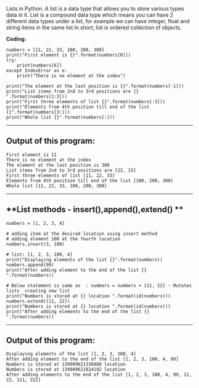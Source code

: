 Lists in Python. 
A list is a data type that allows you to store various types data in it. 
List is a compound data type which means you can have 2 different data types under a list, for example we can have integer, 
float and string items in the same list.In short, list is ordered collection of objects.

**Coding:**
```
numbers = [11, 22, 33, 100, 200, 300]
print("First element is {}".format(numbers[0]))
try:
    print(numbers[6])
except IndexError as e:
    print("There is no element at the index")

print("The element at the last position is {}".format(numbers[-1]))
print("List items from 2nd to 3rd positions are {} ".format(numbers[1:3]))
print("First three elements of list {}".format(numbers[:3]))
print("Elements from 4th position till end of the list {}".format(numbers[3:]))
print("Whole list {}".format(numbers[:]))
```

------------------------------------------------------------------------------------------------------
**Output of this program:**
------------------------------------------------------------------------------------------------------
```
First element is 11
There is no element at the index
The element at the last position is 300
List items from 2nd to 3rd positions are [22, 33] 
First three elements of list [11, 22, 33]
Elements from 4th position till end of the list [100, 200, 300]
Whole list [11, 22, 33, 100, 200, 300]
```
------------------------------------------------------------------------------------------------------------------------------------

**List methods - insert(),append(),extend() **
------------------------------------------------------------------------------------------------------------------------------------

```
numbers = [1, 2, 3, 4]

# adding item at the desired location using insert method
# adding element 100 at the fourth location
numbers.insert(3, 100)

# list: [1, 2, 3, 100, 4]
print("Displaying elements of the list {}".format(numbers))
numbers.append(99)
print("After adding element to the end of the list {} ".format(numbers))

# Below statement is same as  : numbers = numbers + [11, 22] - Mutates lists  creating new list
print("Numbers is stored at {} location ".format(id(numbers)))
numbers.extend([11, 22])
print("Numbers is stored at {} location ".format(id(numbers)))
print("After adding elements to the end of the list {} ".format(numbers))
```

------------------------------------------------------------------------------------------------------
**Output of this program:**
------------------------------------------------------------------------------------------------------
```
Displaying elements of the list [1, 2, 3, 100, 4]
After adding element to the end of the list [1, 2, 3, 100, 4, 99] 
Numbers is stored at 139909621338880 location 
Numbers is stored at 139909621824192 location 
After adding elements to the end of the list [1, 2, 3, 100, 4, 99, 11, 22, 111, 222] 
```
